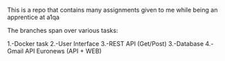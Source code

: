 This is a repo that contains many assignments given to me while being an apprentice at a1qa

The branches span over various tasks:

1.-Docker task
2.-User Interface
3.-REST API (Get/Post)
3.-Database
4.-Gmail API Euronews (API + WEB)


